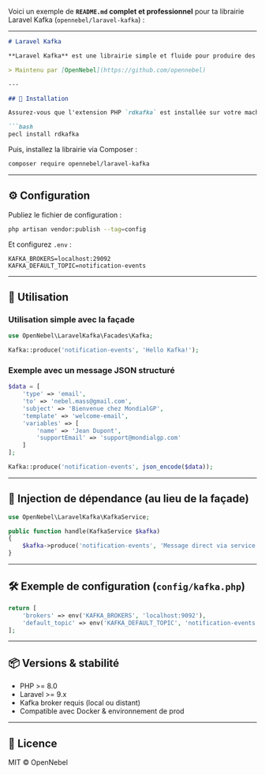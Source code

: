 Voici un exemple de **`README.md` complet et professionnel** pour ta librairie Laravel Kafka (`opennebel/laravel-kafka`) :

---

````md
# Laravel Kafka

**Laravel Kafka** est une librairie simple et fluide pour produire des messages vers Apache Kafka à partir de vos applications Laravel. Elle repose sur l’extension [php-rdkafka](https://github.com/arnaud-lb/php-rdkafka) et suit les conventions Laravel (Service Provider + Facade).

> Maintenu par [OpenNebel](https://github.com/opennebel)

---

## 🚀 Installation

Assurez-vous que l'extension PHP `rdkafka` est installée sur votre machine :

```bash
pecl install rdkafka
````

Puis, installez la librairie via Composer :

```bash
composer require opennebel/laravel-kafka
```

---

## ⚙️ Configuration

Publiez le fichier de configuration :

```bash
php artisan vendor:publish --tag=config
```

Et configurez `.env` :

```env
KAFKA_BROKERS=localhost:29092
KAFKA_DEFAULT_TOPIC=notification-events
```

---

## 🧪 Utilisation

### Utilisation simple avec la façade

```php
use OpenNebel\LaravelKafka\Facades\Kafka;

Kafka::produce('notification-events', 'Hello Kafka!');
```

### Exemple avec un message JSON structuré

```php
$data = [
    'type' => 'email',
    'to' => 'nebel.mass@gmail.com',
    'subject' => 'Bienvenue chez MondialGP',
    'template' => 'welcome-email',
    'variables' => [
        'name' => 'Jean Dupont',
        'supportEmail' => 'support@mondialgp.com'
    ]
];

Kafka::produce('notification-events', json_encode($data));
```

---

## 🧩 Injection de dépendance (au lieu de la façade)

```php
use OpenNebel\LaravelKafka\KafkaService;

public function handle(KafkaService $kafka)
{
    $kafka->produce('notification-events', 'Message direct via service');
}
```

---

## 🛠 Exemple de configuration (`config/kafka.php`)

```php
return [
    'brokers' => env('KAFKA_BROKERS', 'localhost:9092'),
    'default_topic' => env('KAFKA_DEFAULT_TOPIC', 'notification-events'),
];
```

---

## 📦 Versions & stabilité

* PHP >= 8.0
* Laravel >= 9.x
* Kafka broker requis (local ou distant)
* Compatible avec Docker & environnement de prod

---

## 📄 Licence

MIT © OpenNebel

